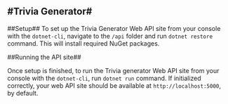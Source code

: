 #Trivia Generator#
---


##Setup##
To set up the Trivia Generator Web API site from your console with the `dotnet-cli`, navigate to the `/api` folder and run `dotnet restore` command. This will install required NuGet packages.

##Running the API site##

Once setup is finished, to run the Trivia generator Web API site from your console with the `dotnet-cli`, run `dotnet run` command. If initialized correctly, your web API site should be available at `http://localhost:5000`, by default.